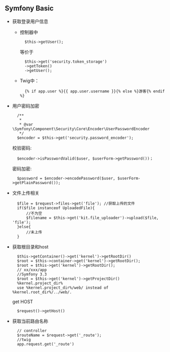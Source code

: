 ## Symfony Basic

- 获取登录用户信息  

 	- 控制器中 

     		$this->getUser();
		等价于

		    $this->get('security.token_storage')
		    ->getToken()
		    ->getUser(); 

 	- Twig中：

    		{% if app.user %}{{ app.user.username }}{% else %}游客{% endif %}
- 用户密码加密

	    /**
	     *
	     * @var \Symfony\Component\Security\Core\Encoder\UserPasswordEncoder
	     */
	    $encoder = $this->get('security.password_encoder');
	
	校验密码:
	
	    $encoder->isPasswordValid($user, $userForm->getPassword())；
	密码加密:
	
	    $password = $encoder->encodePassword($user, $userForm->getPlainPassword());

- 文件上传相关
 
	    $file = $request->files->get('file'); //获取上传的文件
	    if($file instanceof UploadedFile){
	        //不为空
	    	$filename = $this->get('kit.file_uploader')->upload($file, 'file');
	    }else{
	   		//未上传
	    }


- 获取根目录和host

		$this->getContainer()->get('kernel')->getRootDir()
		$root = $this->container->get('kernel')->getRootDir();
		$root = $this->get('kernel')->getRootDir();
		// xx/xxx/app
		//Symfony 3.3
		$root = $this->get('kernel')->getProjectDir()
		%kernel.project_dir%
		use %kernel.project_dir%/web/ instead of %kernel.root_dir%/../web/.
	get HOST  
		
		$request()->getHost()
- 获取当前路由名称
	
		// controller
		$routeName = $request->get('_route');
		//twig
		app.request.get('_route')